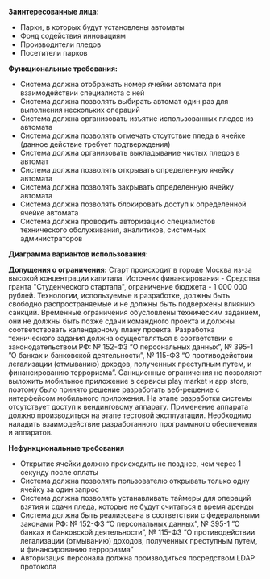 **Заинтересованные лица:**
  * Парки, в которых будут установлены автоматы
  * Фонд содействия инновациям
  * Производители пледов
  * Посетители парков

**Функциональные требования:**
  * Система должна отображать номер ячейки автомата при взаимодействии специалиста с ней
  * Система должна позволять выбирать автомат один раз для выполнения нескольких операций
  * Система должна организовать изъятие использованных пледов из автомата
  * Система должна позволять отмечать отсутствие пледа в ячейке (данное действие требует подтверждения)
  * Система должна организовать выкладывание чистых пледов в автомат
  * Система должна позволять открывать определенную ячейку автомата
  * Система должна позволять закрывать определенную ячейку автомата
  * Система должна позволять блокировать доступ к определенной ячейке автомата
  * Система должна проводить авторизацию специалистов технического обслуживания, аналитиков, системных администраторов

**Диаграмма вариантов использования:**

**Допущения о ограничения:**
Старт происходит в городе Москва из-за высокой концентрации капитала. 
Источник финансирования - Средства гранта "Студенческого стартапа", ограничение бюджета - 1 000 000 рублей. Технологии, используемые в разработке, должны быть свободно распространяемые и не должны быть подвержены влиянию санкций. Временные ограничения обусловлены техническим заданием, они не должны быть позже сдачи командного проекта и должны соответствовать календарному плану проекта. 
Разработка технического задания должна осуществляться в соответствии с законодательством РФ: № 152-ФЗ “О персональных данных”, № 395-1 ”О банках и банковской деятельности”, № 115-ФЗ “О противодействии легализации (отмыванию) доходов, полученных преступным путем, и финансированию терроризма”. 
Санкционные ограничения не позволяют выложить мобильное приложение в сервисы play market и app store, поэтому было принято решение разработать веб-решение с интерфейсом мобильного приложения. 
На этапе разработки системы отсутствует доступ к вендинговому аппарату. Применение аппарата должно производиться на этапе тестовой эксплуатации. 
Необходимо наладить взаимодействие разработанного программного обеспечения и аппаратов.

**Нефункциональные требования**
  * Открытие ячейки должно происходить не позднее, чем через 1 секунду после оплаты
  * Система должна позволять пользователю открывать только одну ячейку за один запрос
  * Система должна позволять устанавливать таймеры для операций взятия и сдачи пледа, которые не будут считаться в время аренды
  * Система должна быть реализована в соответствии с федеральными законами РФ: № 152-ФЗ “О персональных данных”, № 395-1 ”О банках и банковской деятельности”, № 115-ФЗ “О противодействии легализации (отмыванию) доходов, полученных преступным путем, и финансированию терроризма”
  * Авторизация персонала должна производиться посредством LDAP протокола
